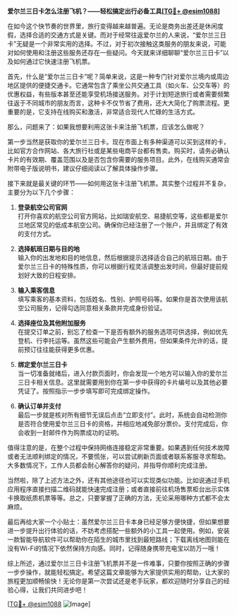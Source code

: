 **爱尔兰三日卡怎么注册飞机？——轻松搞定出行必备工具[[TG💪+ @esim1088](https://t.me/s/esim1088)]**

在如今这个快节奏的世界里，旅行变得越来越普遍。无论是商务出差还是休闲度假，选择合适的交通方式是关键。而对于经常往返爱尔兰的人来说，“爱尔兰三日卡”无疑是一个非常实用的选择。不过，对于初次接触这类服务的朋友来说，可能对如何使用和注册这些服务还存在一些疑问。今天就来详细聊聊“爱尔兰三日卡”以及如何通过它快速注册飞机票。

首先，什么是“爱尔兰三日卡”呢？简单来说，这是一种专门针对爱尔兰境内或周边地区提供的便捷交通卡。它通常包含了乘坐公共交通工具（如火车、公交车等）的优惠权益，有些版本甚至还能享受机场接送服务。对于计划短途旅行或者需要频繁往返于不同城市的朋友而言，这种卡不仅节省了费用，还大大简化了购票流程。更重要的是，它支持在线购买和激活，非常适合现代人忙碌的生活方式。

那么，问题来了：如果我想要利用这张卡来注册飞机票，应该怎么做呢？

第一步当然是获取你的爱尔兰三日卡。现在市面上有多种渠道可以买到这样的卡，比如官方合作网站、各大旅行社或是某些电商平台都有售卖。购买时，请务必确认卡片的有效期、覆盖范围以及是否包含你需要的服务项目。此外，在线购买通常会附带电子版说明书，建议仔细阅读以了解具体操作步骤。

接下来就是最关键的环节——如何用这张卡注册飞机票。其实整个过程并不复杂，主要分为以下几个步骤：

1. **登录航空公司官网**  
   打开你喜欢的航空公司官方网站，比如瑞安航空、易捷航空等，这些都是爱尔兰地区常见的低成本航空公司。确保你已经注册了一个账户，并且绑定了有效的支付方式。

2. **选择航班日期与目的地**  
   输入你的出发地和目的地信息，然后根据提示选择适合自己的航班日期。由于爱尔兰三日卡的特殊性质，你可以根据行程灵活调整出发时间，但最好提前规划好大致的日程安排。

3. **输入乘客信息**  
   填写乘客的基本资料，包括姓名、性别、护照号码等。如果你是首次使用该航空公司服务，记得勾选同意相关条款并完成身份验证。

4. **选择座位及其他附加服务**  
   在提交订单之前，别忘了检查一下是否有额外的服务选项可供选择，例如优先登机、行李托运等。虽然这些可能会产生额外费用，但如果条件允许的话，提前预订往往能获得更多优惠。

5. **绑定爱尔兰三日卡**  
   当一切准备就绪后，进入付款页面时，你会发现一个地方可以输入你的爱尔兰三日卡相关信息。这里就需要用到你在第一步中获得的卡片编号以及其他必要凭证了。按照指示一步步填写即可完成绑定操作。

6. **确认订单并支付**  
   最后一步就是核对所有细节无误后点击“立即支付”。此时，系统会自动检测你是否符合使用爱尔兰三日卡的资格，并相应地减免部分票价。支付完成后，你会收到一封邮件作为购票成功的证明。

值得注意的是，在整个过程中保持网络连接稳定非常重要。如果遇到任何技术故障或者无法顺利绑定的情况，不要慌张，可以尝试刷新页面或者联系客服寻求帮助。大多数情况下，工作人员都会耐心解答你的疑问，并指导你顺利完成注册。

当然啦，除了上述方法之外，还有其他途径也可以实现类似功能。比如说通过手机应用程序直接扫描二维码就能快速完成注册；或者直接前往机场售票柜台出示实体卡换取纸质机票等等。总之，只要掌握了正确的方法，无论采用哪种方式都不会太麻烦。

最后再给大家一个小贴士：虽然爱尔兰三日卡本身已经足够方便快捷，但如果想要进一步提升出行体验的话，不妨考虑搭配一些额外的小工具一起使用。例如，安装一款智能导航软件可以帮助你在陌生的城市里找到最短路线；下载离线地图则能在没有Wi-Fi的情况下依然保持方向感。同时，记得随身携带充电宝以防万一哦！

综上所述，通过爱尔兰三日卡注册飞机票并不是一件难事，只要你按照正确的步骤一步步操作，就能轻松搞定。希望这篇文章能够为大家提供实用的帮助，让大家的旅程更加顺畅愉快！无论你是第一次尝试还是老手玩家，都欢迎随时分享自己的经验心得，让我们共同进步吧！

[[TG💪+ @esim1088](https://t.me/s/esim1088) ![Image](https://i.postimg.cc/4NQfJmqS/Snipaste-2025-05-13-00-14-12.png)]
